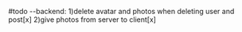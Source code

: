 #todo
--backend:
1)delete avatar and photos when deleting user and post[x]
2)give photos from server to client[x]
